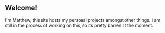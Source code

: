 <link rel="shortcut icon" type="image/x-icon" href="favicon.ico">

## Welcome!

I'm Matthew, this site hosts my personal projects amongst other things.
I am still in the process of working on this, so its pretty barren at the moment.
